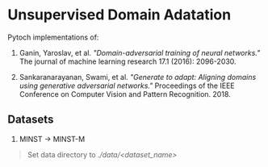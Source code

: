 # Unsupervised Domain Adatation

Pytoch implementations of:

1. Ganin, Yaroslav, et al. *"Domain-adversarial training of neural networks."* The journal of machine learning research 17.1 (2016): 2096-2030.

2. Sankaranarayanan, Swami, et al. *"Generate to adapt: Aligning domains using generative adversarial networks."* Proceedings of the IEEE Conference on Computer Vision and Pattern Recognition. 2018.

## Datasets

1. MINST -> MINST-M

> Set data directory to *./data/<dataset_name>*
